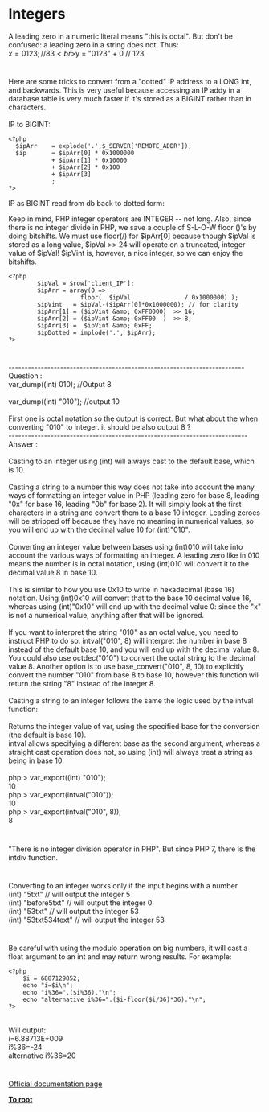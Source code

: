 # Integers



A leading zero in a numeric literal means "this is octal". But don&apos;t be confused: a leading zero in a string does not. Thus:<br>$x = 0123;          // 83<br>$y = "0123" + 0     // 123  

#

Here are some tricks to convert from a "dotted" IP address to a LONG int, and backwards. This is very useful because accessing an IP addy in a database table is very much faster if it&apos;s stored as a BIGINT rather than in characters.<br><br>IP to BIGINT:<br>

```
<?php
  $ipArr    = explode('.',$_SERVER['REMOTE_ADDR']);
  $ip       = $ipArr[0] * 0x1000000
            + $ipArr[1] * 0x10000
            + $ipArr[2] * 0x100
            + $ipArr[3]
            ;
?>
```


IP as BIGINT read from db back to dotted form:

Keep in mind, PHP integer operators are INTEGER -- not long. Also, since there is no integer divide in PHP, we save a couple of S-L-O-W floor (<division>)'s by doing bitshifts. We must use floor(/) for $ipArr[0] because though $ipVal is stored as a long value, $ipVal >> 24 will operate on a truncated, integer value of $ipVal! $ipVint is, however, a nice integer, so 
we can enjoy the bitshifts.



```
<?php
        $ipVal = $row['client_IP'];
        $ipArr = array(0 =>
                    floor(  $ipVal               / 0x1000000) );
        $ipVint   = $ipVal-($ipArr[0]*0x1000000); // for clarity
        $ipArr[1] = ($ipVint &amp; 0xFF0000)  >> 16;
        $ipArr[2] = ($ipVint &amp; 0xFF00  )  >> 8;
        $ipArr[3] =  $ipVint &amp; 0xFF;
        $ipDotted = implode('.', $ipArr);
?>
```
  

#

-------------------------------------------------------------------------<br>Question : <br>var_dump((int) 010);  //Output 8<br><br>var_dump((int) "010"); //output 10<br><br>First one is octal notation so the output is correct. But what about the when converting "010" to integer. it should be also output 8 ?<br>--------------------------------------------------------------------------<br>Answer :<br><br>Casting to an integer using (int) will always cast to the default base, which is 10.<br><br>Casting a string to a number this way does not take into account the many ways of formatting an integer value in PHP (leading zero for base 8, leading "0x" for base 16, leading "0b" for base 2). It will simply look at the first characters in a string and convert them to a base 10 integer. Leading zeroes will be stripped off because they have no meaning in numerical values, so you will end up with the decimal value 10 for (int)"010".<br><br>Converting an integer value between bases using (int)010 will take into account the various ways of formatting an integer. A leading zero like in 010 means the number is in octal notation, using (int)010 will convert it to the decimal value 8 in base 10.<br><br>This is similar to how you use 0x10 to write in hexadecimal (base 16) notation. Using (int)0x10 will convert that to the base 10 decimal value 16, whereas using (int)"0x10" will end up with the decimal value 0: since the "x" is not a numerical value, anything after that will be ignored.<br><br>If you want to interpret the string "010" as an octal value, you need to instruct PHP to do so. intval("010", 8) will interpret the number in base 8 instead of the default base 10, and you will end up with the decimal value 8. You could also use octdec("010") to convert the octal string to the decimal value 8. Another option is to use base_convert("010", 8, 10) to explicitly convert the number "010" from base 8 to base 10, however this function will return the string "8" instead of the integer 8.<br><br>Casting a string to an integer follows the same the logic used by the intval function:<br><br>Returns the integer value of var, using the specified base for the conversion (the default is base 10).<br>intval allows specifying a different base as the second argument, whereas a straight cast operation does not, so using (int) will always treat a string as being in base 10.<br><br>php &gt; var_export((int) "010");<br>10<br>php &gt; var_export(intval("010"));<br>10<br>php &gt; var_export(intval("010", 8));<br>8  

#

"There is no integer division operator in PHP". But since PHP 7, there is the intdiv function.  

#

Converting to an integer works only if the input begins with a number<br>(int) "5txt" // will output the integer 5<br>(int) "before5txt" // will output the integer 0<br>(int) "53txt" // will output the integer 53<br>(int) "53txt534text" // will output the integer 53  

#

Be careful with using the modulo operation on big numbers, it will cast a float argument to an int and may return wrong results. For example:<br>

```
<?php
    $i = 6887129852;
    echo "i=$i\n";
    echo "i%36=".($i%36)."\n";
    echo "alternative i%36=".($i-floor($i/36)*36)."\n";
?>
```
<br>Will output:<br>i=6.88713E+009<br>i%36=-24<br>alternative i%36=20  

#

[Official documentation page](https://www.php.net/manual/en/language.types.integer.php)

**[To root](/README.md)**